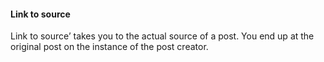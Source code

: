 #### Link to source 

Link to source’ takes you to the actual source of a post. You end up at the original post on the instance of the post creator.